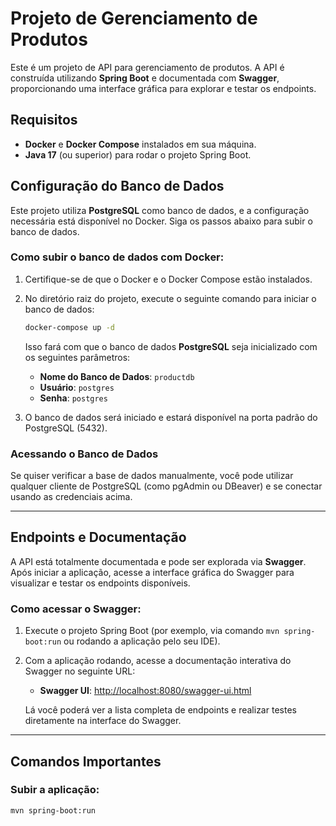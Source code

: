 # Projeto de Gerenciamento de Produtos

Este é um projeto de API para gerenciamento de produtos. A API é construída utilizando **Spring Boot** e documentada com **Swagger**, proporcionando uma interface gráfica para explorar e testar os endpoints.

## Requisitos

- **Docker** e **Docker Compose** instalados em sua máquina.
- **Java 17** (ou superior) para rodar o projeto Spring Boot.

## Configuração do Banco de Dados

Este projeto utiliza **PostgreSQL** como banco de dados, e a configuração necessária está disponível no Docker. Siga os passos abaixo para subir o banco de dados.

### Como subir o banco de dados com Docker:

1. Certifique-se de que o Docker e o Docker Compose estão instalados.
2. No diretório raiz do projeto, execute o seguinte comando para iniciar o banco de dados:

    ```bash
    docker-compose up -d
    ```

    Isso fará com que o banco de dados **PostgreSQL** seja inicializado com os seguintes parâmetros:

    - **Nome do Banco de Dados**: `productdb`
    - **Usuário**: `postgres`
    - **Senha**: `postgres`

3. O banco de dados será iniciado e estará disponível na porta padrão do PostgreSQL (5432).

### Acessando o Banco de Dados

Se quiser verificar a base de dados manualmente, você pode utilizar qualquer cliente de PostgreSQL (como pgAdmin ou DBeaver) e se conectar usando as credenciais acima.

---

## Endpoints e Documentação

A API está totalmente documentada e pode ser explorada via **Swagger**. Após iniciar a aplicação, acesse a interface gráfica do Swagger para visualizar e testar os endpoints disponíveis.

### Como acessar o Swagger:

1. Execute o projeto Spring Boot (por exemplo, via comando `mvn spring-boot:run` ou rodando a aplicação pelo seu IDE).
2. Com a aplicação rodando, acesse a documentação interativa do Swagger no seguinte URL:

    - **Swagger UI**: [http://localhost:8080/swagger-ui.html](http://localhost:8080/swagger-ui.html)

    Lá você poderá ver a lista completa de endpoints e realizar testes diretamente na interface do Swagger.

---

## Comandos Importantes

### Subir a aplicação:

```bash
mvn spring-boot:run


